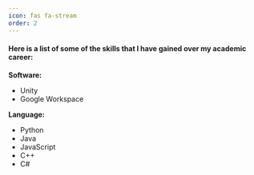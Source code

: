 ```yaml
---
icon: fas fa-stream
order: 2
---
```

#### Here is a list of some of the skills that I have gained over my academic career:

**Software:**
<ul>
  <li>Unity</li>
  <li>Google Workspace</li>
</ul>


**Language:**
<ul>
  <li>Python</li>
  <li>Java</li>
  <li>JavaScript</li>
  <li>C++</li>
  <li>C#</li>
</ul>
